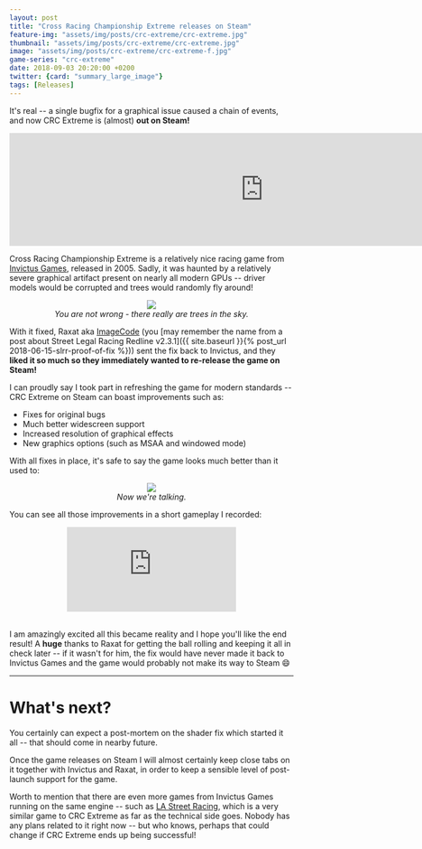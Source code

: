 ```yaml
---
layout: post
title: "Cross Racing Championship Extreme releases on Steam"
feature-img: "assets/img/posts/crc-extreme/crc-extreme.jpg"
thumbnail: "assets/img/posts/crc-extreme/crc-extreme.jpg"
image: "assets/img/posts/crc-extreme/crc-extreme-f.jpg"
game-series: "crc-extreme"
date: 2018-09-03 20:20:00 +0200
twitter: {card: "summary_large_image"}
tags: [Releases]
---
```


It's real -- a single bugfix for a graphical issue caused a chain of events, and now CRC Extreme is (almost) **out on Steam!**

<div align="center">
<iframe src="https://store.steampowered.com/widget/925550/" frameborder="0" width="900" height="200"></iframe>
</div>

Cross Racing Championship Extreme is a relatively nice racing game from [Invictus Games](http://invictus.com/), released in 2005.
Sadly, it was haunted by a relatively severe graphical artifact present on nearly all modern GPUs -- driver models would be corrupted
and trees would randomly fly around!

<p align="center">
<img src="{{ site.baseurl }}/assets/img/posts/crc-extreme/crcbug.jpg"><br>
<em>You are not wrong - there really are trees in the sky.</em>
</p>

With it fixed, Raxat aka [ImageCode](http://image-code.com/) (you [may remember the name from a post about Street Legal Racing Redline v2.3.1]({{ site.baseurl }}{% post_url 2018-06-15-slrr-proof-of-fix %}))
sent the fix back to Invictus, and they **liked it so much so they immediately wanted to re-release the game on Steam!**

I can proudly say I took part in refreshing the game for modern standards -- CRC Extreme on Steam can boast improvements such as:

* Fixes for original bugs
* Much better widescreen support
* Increased resolution of graphical effects
* New graphics options (such as MSAA and windowed mode)

With all fixes in place, it's safe to say the game looks much better than it used to:

<p align="center">
<img src="https://pbs.twimg.com/media/DilgbKfX0AASJb2.jpg"><br>
<em>Now we're talking.</em>
</p>

You can see all those improvements in a short gameplay I recorded:

<div align="center" class="video-container">
<iframe src="https://www.youtube.com/embed/XgSFekASeQc" frameborder="0" allowfullscreen></iframe>
</div>

<br>

I am amazingly excited all this became reality and I hope you'll like the end result! A **huge** thanks to Raxat for getting the ball rolling and keeping it all in check later -- 
if it wasn't for him, the fix would have never made it back to Invictus Games and the game would probably not make its way to Steam 😄

***

# What's next?

You certainly can expect a post-mortem on the shader fix which started it all -- that should come in nearby future.

Once the game releases on Steam I will almost certainly keep close tabs on it together with Invictus and Raxat,
in order to keep a sensible level of post-launch support for the game.

Worth to mention that there are even more games from Invictus Games running on the same engine -- such as [LA Street Racing](https://en.wikipedia.org/wiki/L.A._Street_Racing),
which is a very similar game to CRC Extreme as far as the technical side goes.
Nobody has any plans related to it right now -- but who knows, perhaps that could change if CRC Extreme ends up being successful!